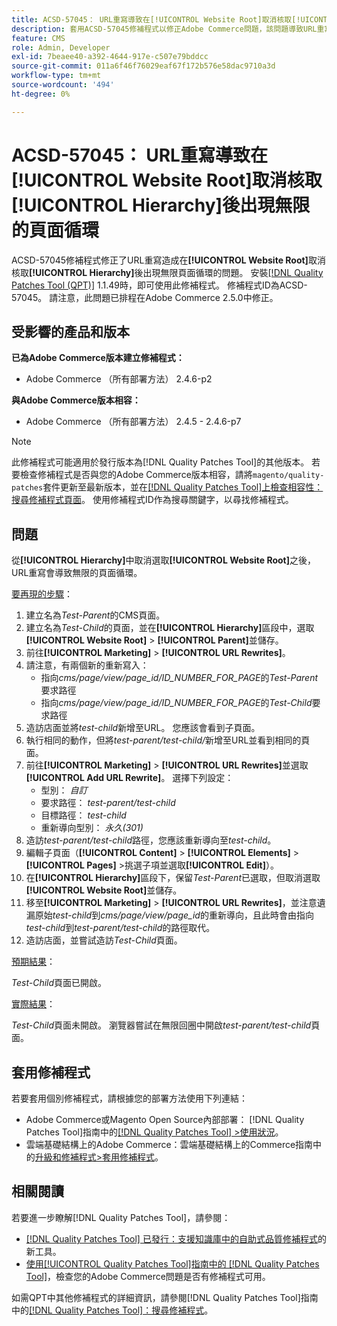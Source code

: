 ```yaml
---
title: ACSD-57045： URL重寫導致在[!UICONTROL Website Root]取消核取[!UICONTROL Hierarchy]後出現無限的頁面循環
description: 套用ACSD-57045修補程式以修正Adobe Commerce問題，該問題導致URL重寫在[!UICONTROL Website Root]取消核取[!UICONTROL Hierarchy]後造成無限頁面循環。
feature: CMS
role: Admin, Developer
exl-id: 7beaee40-a392-4644-917e-c507e79bddcc
source-git-commit: 011a6f46f76029eaf67f172b576e58dac9710a3d
workflow-type: tm+mt
source-wordcount: '494'
ht-degree: 0%

---
```


# ACSD-57045： URL重寫導致在[!UICONTROL Website Root]取消核取[!UICONTROL Hierarchy]後出現無限的頁面循環

ACSD-57045修補程式修正了URL重寫造成在&#x200B;**[!UICONTROL Website Root]**&#x200B;取消核取&#x200B;**[!UICONTROL Hierarchy]**&#x200B;後出現無限頁面循環的問題。 安裝[[!DNL Quality Patches Tool (QPT)]](https://experienceleague.adobe.com/en/docs/commerce-operations/tools/quality-patches-tool/quality-patches-tool-to-self-serve-quality-patches) 1.1.49時，即可使用此修補程式。 修補程式ID為ACSD-57045。 請注意，此問題已排程在Adobe Commerce 2.5.0中修正。

## 受影響的產品和版本

**已為Adobe Commerce版本建立修補程式：**

* Adobe Commerce （所有部署方法） 2.4.6-p2

**與Adobe Commerce版本相容：**

* Adobe Commerce （所有部署方法） 2.4.5 - 2.4.6-p7

>[!NOTE]
>
>此修補程式可能適用於發行版本為[!DNL Quality Patches Tool]的其他版本。 若要檢查修補程式是否與您的Adobe Commerce版本相容，請將`magento/quality-patches`套件更新至最新版本，並在[[!DNL Quality Patches Tool]上檢查相容性：搜尋修補程式頁面](https://experienceleague.adobe.com/tools/commerce-quality-patches/index.html)。 使用修補程式ID作為搜尋關鍵字，以尋找修補程式。

## 問題

從&#x200B;**[!UICONTROL Hierarchy]**&#x200B;中取消選取&#x200B;**[!UICONTROL Website Root]**&#x200B;之後，URL重寫會導致無限的頁面循環。

<u>要再現的步驟</u>：

1. 建立名為&#x200B;*Test-Parent*&#x200B;的CMS頁面。
1. 建立名為&#x200B;*Test-Child*&#x200B;的頁面，並在&#x200B;**[!UICONTROL Hierarchy]**&#x200B;區段中，選取&#x200B;**[!UICONTROL Website Root]** > **[!UICONTROL Parent]**&#x200B;並儲存。
1. 前往&#x200B;**[!UICONTROL Marketing]** > **[!UICONTROL URL Rewrites]**。
1. 請注意，有兩個新的重新寫入：
   * 指向&#x200B;*cms/page/view/page_id/ID_NUMBER_FOR_PAGE*&#x200B;的&#x200B;*Test-Parent*&#x200B;要求路徑
   * 指向&#x200B;*cms/page/view/page_id/ID_NUMBER_FOR_PAGE*&#x200B;的&#x200B;*Test-Child*&#x200B;要求路徑
1. 造訪店面並將&#x200B;*test-child*&#x200B;新增至URL。 您應該會看到子頁面。
1. 執行相同的動作，但將&#x200B;*test-parent/test-child/*&#x200B;新增至URL並看到相同的頁面。
1. 前往&#x200B;**[!UICONTROL Marketing]** > **[!UICONTROL URL Rewrites]**&#x200B;並選取&#x200B;**[!UICONTROL Add URL Rewrite]**。 選擇下列設定：
   * 型別： *自訂*
   * 要求路徑： *test-parent/test-child*
   * 目標路徑： *test-child*
   * 重新導向型別： *永久(301)*
1. 造訪&#x200B;*test-parent/test-child*&#x200B;路徑，您應該重新導向至&#x200B;*test-child*。
1. 編輯子頁面（**[!UICONTROL Content]** > **[!UICONTROL Elements]** > **[!UICONTROL Pages]** >挑選子項並選取&#x200B;**[!UICONTROL Edit]**）。
1. 在&#x200B;**[!UICONTROL Hierarchy]**&#x200B;區段下，保留&#x200B;*Test-Parent*&#x200B;已選取，但取消選取&#x200B;**[!UICONTROL Website Root]**&#x200B;並儲存。
1. 移至&#x200B;**[!UICONTROL Marketing]** > **[!UICONTROL URL Rewrites]**，並注意遺漏原始&#x200B;*test-child*&#x200B;到&#x200B;*cms/page/view/page_id*&#x200B;的重新導向，且此時會由指向&#x200B;*test-child*&#x200B;到&#x200B;*test-parent/test-child*&#x200B;的路徑取代。
1. 造訪店面，並嘗試造訪&#x200B;*Test-Child*&#x200B;頁面。

<u>預期結果</u>：

*Test-Child*&#x200B;頁面已開啟。

<u>實際結果</u>：

*Test-Child*&#x200B;頁面未開啟。 瀏覽器嘗試在無限回圈中開啟&#x200B;*test-parent/test-child*&#x200B;頁面。

## 套用修補程式

若要套用個別修補程式，請根據您的部署方法使用下列連結：

* Adobe Commerce或Magento Open Source內部部署： [!DNL Quality Patches Tool]指南中的[[!DNL Quality Patches Tool] >使用狀況](/help/tools/quality-patches-tool/usage.md)。
* 雲端基礎結構上的Adobe Commerce：雲端基礎結構上的Commerce指南中的[升級和修補程式>套用修補程式](https://experienceleague.adobe.com/docs/commerce-cloud-service/user-guide/develop/upgrade/apply-patches.html)。

## 相關閱讀

若要進一步瞭解[!DNL Quality Patches Tool]，請參閱：

* [[!DNL Quality Patches Tool] 已發行：支援知識庫中的自助式品質修補程式](https://experienceleague.adobe.com/en/docs/commerce-operations/tools/quality-patches-tool/quality-patches-tool-to-self-serve-quality-patches)的新工具。
* [使用[!UICONTROL Quality Patches Tool]指南中的 [!DNL Quality Patches Tool]](/help/tools/quality-patches-tool/patches-available-in-qpt/check-patch-for-magento-issue-with-magento-quality-patches.md)，檢查您的Adobe Commerce問題是否有修補程式可用。


如需QPT中其他修補程式的詳細資訊，請參閱[!DNL Quality Patches Tool]指南中的[[!DNL Quality Patches Tool]：搜尋修補程式](https://experienceleague.adobe.com/tools/commerce-quality-patches/index.html)。
